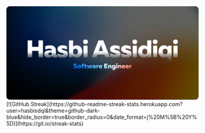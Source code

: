 <img src="https://raw.githubusercontent.com/hasbisdqi/hasbisdqi/main/assets/personal-banner.png" />
[![GitHub Streak](https://github-readme-streak-stats.herokuapp.com?user=hasbisdqi&theme=github-dark-blue&hide_border=true&border_radius=0&date_format=j%20M%5B%20Y%5D)](https://git.io/streak-stats)
